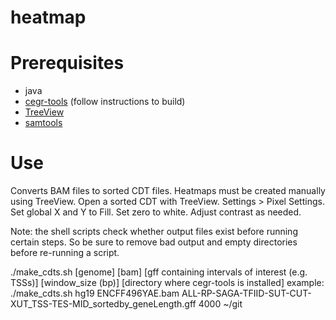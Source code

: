 # heatmap

# Prerequisites

* java
* [cegr-tools](https://github.com/seqcode/cegr-tools) (follow instructions to build)
* [TreeView](http://jtreeview.sourceforge.net/)
* [samtools](http://www.htslib.org/)

# Use

Converts BAM files to sorted CDT files. Heatmaps must be created manually using TreeView. Open a sorted CDT with TreeView. Settings > Pixel Settings. Set global X and Y to Fill. Set zero to white. Adjust contrast as needed. 

Note: the shell scripts check whether output files exist before running certain steps. So be sure to remove bad output and empty directories before re-running a script.

./make_cdts.sh [genome] [bam] [gff containing intervals of interest (e.g. TSSs)] [window_size (bp)] [directory where cegr-tools is installed]
example:
./make_cdts.sh hg19 ENCFF496YAE.bam ALL-RP-SAGA-TFIID-SUT-CUT-XUT_TSS-TES-MID_sortedby_geneLength.gff 4000 ~/git
